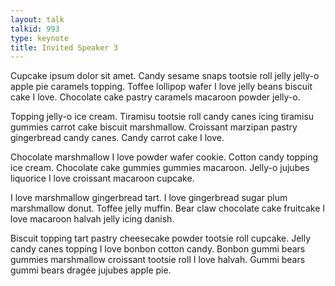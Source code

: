 ```yaml
---
layout: talk
talkid: 993
type: keynote
title: Invited Speaker 3
---
```



Cupcake ipsum dolor sit amet. Candy sesame snaps tootsie roll jelly jelly-o apple pie caramels topping. Toffee lollipop wafer I love jelly beans biscuit cake I love. Chocolate cake pastry caramels macaroon powder jelly-o.

Topping jelly-o ice cream. Tiramisu tootsie roll candy canes icing tiramisu gummies carrot cake biscuit marshmallow. Croissant marzipan pastry gingerbread candy canes. Candy carrot cake I love.

Chocolate marshmallow I love powder wafer cookie. Cotton candy topping ice cream. Chocolate cake gummies gummies macaroon. Jelly-o jujubes liquorice I love croissant macaroon cupcake.

I love marshmallow gingerbread tart. I love gingerbread sugar plum marshmallow donut. Toffee jelly muffin. Bear claw chocolate cake fruitcake I love macaroon halvah jelly icing danish.

Biscuit topping tart pastry cheesecake powder tootsie roll cupcake. Jelly candy canes topping I love bonbon cotton candy. Bonbon gummi bears gummies marshmallow croissant tootsie roll I love halvah. Gummi bears gummi bears dragée jujubes apple pie.
